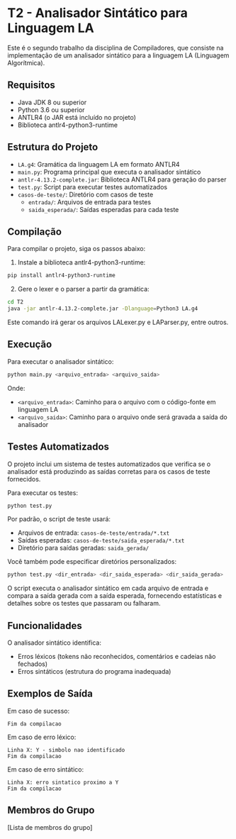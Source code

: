 # T2 - Analisador Sintático para Linguagem LA

Este é o segundo trabalho da disciplina de Compiladores, que consiste na implementação de um analisador sintático para a linguagem LA (Linguagem Algorítmica).

## Requisitos

- Java JDK 8 ou superior
- Python 3.6 ou superior
- ANTLR4 (o JAR está incluído no projeto)
- Biblioteca antlr4-python3-runtime

## Estrutura do Projeto

- `LA.g4`: Gramática da linguagem LA em formato ANTLR4
- `main.py`: Programa principal que executa o analisador sintático
- `antlr-4.13.2-complete.jar`: Biblioteca ANTLR4 para geração do parser
- `test.py`: Script para executar testes automatizados
- `casos-de-teste/`: Diretório com casos de teste
  - `entrada/`: Arquivos de entrada para testes
  - `saida_esperada/`: Saídas esperadas para cada teste

## Compilação

Para compilar o projeto, siga os passos abaixo:

1. Instale a biblioteca antlr4-python3-runtime:

```bash
pip install antlr4-python3-runtime
```

2. Gere o lexer e o parser a partir da gramática:

```bash
cd T2
java -jar antlr-4.13.2-complete.jar -Dlanguage=Python3 LA.g4
```

Este comando irá gerar os arquivos LALexer.py e LAParser.py, entre outros.

## Execução

Para executar o analisador sintático:

```bash
python main.py <arquivo_entrada> <arquivo_saida>
```

Onde:

- `<arquivo_entrada>`: Caminho para o arquivo com o código-fonte em linguagem LA
- `<arquivo_saida>`: Caminho para o arquivo onde será gravada a saída do analisador

## Testes Automatizados

O projeto inclui um sistema de testes automatizados que verifica se o analisador está produzindo as saídas corretas para os casos de teste fornecidos.

Para executar os testes:

```bash
python test.py
```

Por padrão, o script de teste usará:

- Arquivos de entrada: `casos-de-teste/entrada/*.txt`
- Saídas esperadas: `casos-de-teste/saida_esperada/*.txt`
- Diretório para saídas geradas: `saida_gerada/`

Você também pode especificar diretórios personalizados:

```bash
python test.py <dir_entrada> <dir_saida_esperada> <dir_saida_gerada>
```

O script executa o analisador sintático em cada arquivo de entrada e compara a saída gerada com a saída esperada, fornecendo estatísticas e detalhes sobre os testes que passaram ou falharam.

## Funcionalidades

O analisador sintático identifica:

- Erros léxicos (tokens não reconhecidos, comentários e cadeias não fechados)
- Erros sintáticos (estrutura do programa inadequada)

## Exemplos de Saída

Em caso de sucesso:

```
Fim da compilacao
```

Em caso de erro léxico:

```
Linha X: Y - simbolo nao identificado
Fim da compilacao
```

Em caso de erro sintático:

```
Linha X: erro sintatico proximo a Y
Fim da compilacao
```

## Membros do Grupo

[Lista de membros do grupo]
